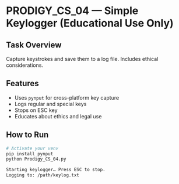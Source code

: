 # PRODIGY_CS_04 — Simple Keylogger (Educational Use Only)

## Task Overview
Capture keystrokes and save them to a log file. Includes ethical considerations.

## Features
- Uses `pynput` for cross-platform key capture
- Logs regular and special keys
- Stops on ESC key
- Educates about ethics and legal use

## How to Run
```bash
# Activate your venv
pip install pynput
python Prodigy_CS_04.py

Starting keylogger… Press ESC to stop.
Logging to: /path/keylog.txt
